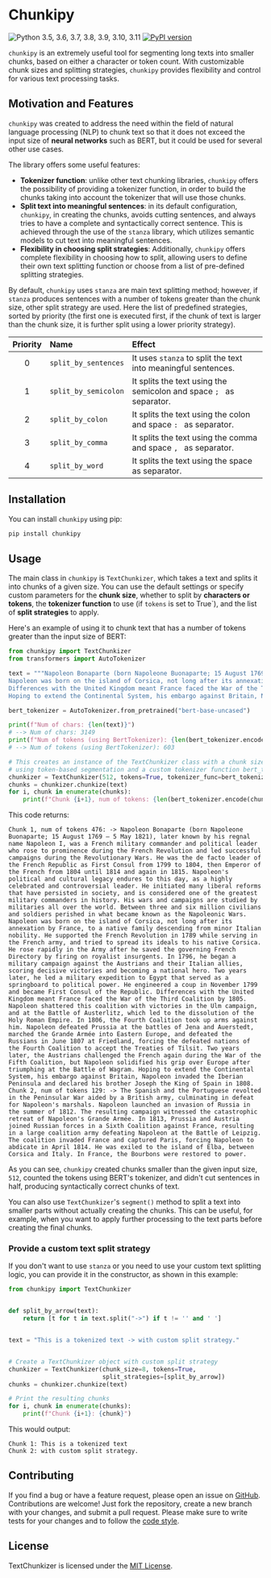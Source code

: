 # Chunkipy

![Python 3.5, 3.6, 3.7, 3.8, 3.9, 3.10, 3.11](https://img.shields.io/badge/python-3.5%2C%203.6%2C%203.7%2C%203.8%2C%203.9%2C%203.10%2C%203.11-blue.svg)
[![PyPI version](https://badge.fury.io/py/chunkipy.svg)](https://badge.fury.io/py/chunkipy)


`chunkipy` is an extremely useful tool for segmenting long texts into smaller chunks, 
 based on either a character or token count. With customizable chunk sizes and splitting strategies, `chunkipy` provides flexibility and control 
 for various text processing tasks.

## Motivation and Features
`chunkipy` was created to address the need within the field of natural language processing (NLP) 
to chunk text so that it does not exceed the input size of **neural networks** such as BERT, 
but it could be used for several other use cases.

The library offers some useful features:
 - **Tokenizer function**: unlike other text chunking libraries, `chunkipy` offers the possibility of
providing a tokenizer function, in order to build the chunks taking into account the tokenizer 
that will use those chunks.
 - **Split text into meaningful sentences**: in its default configuration, `chunkipy`, 
in creating the chunks, avoids cutting sentences, and always tries to have a complete and syntactically correct sentence. 
This is achieved through the use of the `stanza` library, which utilizes semantic models to cut text 
into meaningful sentences.
 - **Flexibility in choosing split strategies**: Additionally, `chunkipy` offers complete flexibility 
in choosing how to split, allowing users to define their own text splitting function or choose from a list 
of pre-defined splitting strategies.
 
By default, `chunkipy` uses `stanza` are main text splitting method; however, if `stanza` produces 
sentences with a number of tokens greater than the chunk size, other split strategy are used. 
Here the list of predefined strategies, sorted by priority (the first one is executed first, 
if the chunk of text is larger than the chunk size, it is further split using a lower priority 
strategy).

| Priority | Name | Effect                                                               |
|:--------:| :--- |:---------------------------------------------------------------------|
|    0     | `split_by_sentences` | It uses `stanza` to split the text into meaningful sentences.        |
|    1     | `split_by_semicolon` | It splits the text using the semicolon and space `; `  as separator. |
|    2     | `split_by_colon` | It splits the text using the colon and space `: ` as separator.      |
|    3     | `split_by_comma` | It splits the text using the comma and space `, ` as separator.      |
|    4     | `split_by_word` | It splits the text using the space ` ` as separator.                 |



## Installation
You can install `chunkipy` using pip:

```bash
pip install chunkipy
```

## Usage
The main class in `chunkipy` is `TextChunkizer`, which takes a text and splits it into chunks of a given size. 
You can use the default settings or specify custom parameters for the **chunk size**, 
whether to split by **characters or tokens**, the **tokenizer function** to use (if `tokens` is set to True`), and the list of **split strategies** to apply. 

Here's an example of using it to chunk text that has a number of tokens 
greater than the input size of BERT:

```python
from chunkipy import TextChunkizer
from transformers import AutoTokenizer  

text = """Napoleon Bonaparte (born Napoleone Buonaparte; 15 August 1769 – 5 May 1821), later known by his regnal name Napoleon I, was a French military commander and political leader who rose to prominence during the French Revolution and led successful campaigns during the Revolutionary Wars. He was the de facto leader of the French Republic as First Consul from 1799 to 1804, then Emperor of the French from 1804 until 1814 and again in 1815. Napoleon's political and cultural legacy endures to this day, as a highly celebrated and controversial leader. He initiated many liberal reforms that have persisted in society, and is considered one of the greatest military commanders in history. His wars and campaigns are studied by militaries all over the world. Between three and six million civilians and soldiers perished in what became known as the Napoleonic Wars.
Napoleon was born on the island of Corsica, not long after its annexation by France, to a native family descending from minor Italian nobility. He supported the French Revolution in 1789 while serving in the French army, and tried to spread its ideals to his native Corsica. He rose rapidly in the Army after he saved the governing French Directory by firing on royalist insurgents. In 1796, he began a military campaign against the Austrians and their Italian allies, scoring decisive victories and becoming a national hero. Two years later, he led a military expedition to Egypt that served as a springboard to political power. He engineered a coup in November 1799 and became First Consul of the Republic.
Differences with the United Kingdom meant France faced the War of the Third Coalition by 1805. Napoleon shattered this coalition with victories in the Ulm campaign, and at the Battle of Austerlitz, which led to the dissolution of the Holy Roman Empire. In 1806, the Fourth Coalition took up arms against him. Napoleon defeated Prussia at the battles of Jena and Auerstedt, marched the Grande Armée into Eastern Europe, and defeated the Russians in June 1807 at Friedland, forcing the defeated nations of the Fourth Coalition to accept the Treaties of Tilsit. Two years later, the Austrians challenged the French again during the War of the Fifth Coalition, but Napoleon solidified his grip over Europe after triumphing at the Battle of Wagram.
Hoping to extend the Continental System, his embargo against Britain, Napoleon invaded the Iberian Peninsula and declared his brother Joseph the King of Spain in 1808. The Spanish and the Portuguese revolted in the Peninsular War aided by a British army, culminating in defeat for Napoleon's marshals. Napoleon launched an invasion of Russia in the summer of 1812. The resulting campaign witnessed the catastrophic retreat of Napoleon's Grande Armée. In 1813, Prussia and Austria joined Russian forces in a Sixth Coalition against France, resulting in a large coalition army defeating Napoleon at the Battle of Leipzig. The coalition invaded France and captured Paris, forcing Napoleon to abdicate in April 1814. He was exiled to the island of Elba, between Corsica and Italy. In France, the Bourbons were restored to power."""

bert_tokenizer = AutoTokenizer.from_pretrained("bert-base-uncased")

print(f"Num of chars: {len(text)}") 
# --> Num of chars: 3149
print(f"Num of tokens (using BertTokenizer): {len(bert_tokenizer.encode(text))}") 
# --> Num of tokens (using BertTokenizer): 603

# This creates an instance of the TextChunkizer class with a chunk size of 512, 
# using token-based segmentation and a custom tokenizer function bert_tokenizer.encode to count tokens.
chunkizer = TextChunkizer(512, tokens=True, tokenizer_func=bert_tokenizer.encode)
chunks = chunkizer.chunkize(text)
for i, chunk in enumerate(chunks):
    print(f"Chunk {i+1}, num of tokens: {len(bert_tokenizer.encode(chunk))} -> {chunk}")
```
This code returns: 
```
Chunk 1, num of tokens 476: -> Napoleon Bonaparte (born Napoleone Buonaparte; 15 August 1769 – 5 May 1821), later known by his regnal name Napoleon I, was a French military commander and political leader who rose to prominence during the French Revolution and led successful campaigns during the Revolutionary Wars. He was the de facto leader of the French Republic as First Consul from 1799 to 1804, then Emperor of the French from 1804 until 1814 and again in 1815. Napoleon's political and cultural legacy endures to this day, as a highly celebrated and controversial leader. He initiated many liberal reforms that have persisted in society, and is considered one of the greatest military commanders in history. His wars and campaigns are studied by militaries all over the world. Between three and six million civilians and soldiers perished in what became known as the Napoleonic Wars. Napoleon was born on the island of Corsica, not long after its annexation by France, to a native family descending from minor Italian nobility. He supported the French Revolution in 1789 while serving in the French army, and tried to spread its ideals to his native Corsica. He rose rapidly in the Army after he saved the governing French Directory by firing on royalist insurgents. In 1796, he began a military campaign against the Austrians and their Italian allies, scoring decisive victories and becoming a national hero. Two years later, he led a military expedition to Egypt that served as a springboard to political power. He engineered a coup in November 1799 and became First Consul of the Republic. Differences with the United Kingdom meant France faced the War of the Third Coalition by 1805. Napoleon shattered this coalition with victories in the Ulm campaign, and at the Battle of Austerlitz, which led to the dissolution of the Holy Roman Empire. In 1806, the Fourth Coalition took up arms against him. Napoleon defeated Prussia at the battles of Jena and Auerstedt, marched the Grande Armée into Eastern Europe, and defeated the Russians in June 1807 at Friedland, forcing the defeated nations of the Fourth Coalition to accept the Treaties of Tilsit. Two years later, the Austrians challenged the French again during the War of the Fifth Coalition, but Napoleon solidified his grip over Europe after triumphing at the Battle of Wagram. Hoping to extend the Continental System, his embargo against Britain, Napoleon invaded the Iberian Peninsula and declared his brother Joseph the King of Spain in 1808.
Chunk 2, num of tokens 129: -> The Spanish and the Portuguese revolted in the Peninsular War aided by a British army, culminating in defeat for Napoleon's marshals. Napoleon launched an invasion of Russia in the summer of 1812. The resulting campaign witnessed the catastrophic retreat of Napoleon's Grande Armée. In 1813, Prussia and Austria joined Russian forces in a Sixth Coalition against France, resulting in a large coalition army defeating Napoleon at the Battle of Leipzig. The coalition invaded France and captured Paris, forcing Napoleon to abdicate in April 1814. He was exiled to the island of Elba, between Corsica and Italy. In France, the Bourbons were restored to power.
```

As you can see, `chunkipy` created chunks smaller than the given input size, 
`512`, counted the tokens using BERT's tokenizer, and didn't cut sentences in half, 
producing syntactically correct chunks of text.

You can also use `TextChunkizer`'s `segment()` method to split a text into smaller parts 
without actually creating the chunks. 
This can be useful, for example, when you want to apply further processing to 
the text parts before creating the final chunks.


### Provide a custom text split strategy
If you don't want to use `stanza` or you need to use your custom text splitting logic, 
you can provide it in the constructor, as shown in this example:

```python
from chunkipy import TextChunkizer


def split_by_arrow(text):
    return [t for t in text.split("->") if t != '' and ' ']


text = "This is a tokenized text -> with custom split strategy."


# Create a TextChunkizer object with custom split strategy
chunkizer = TextChunkizer(chunk_size=8, tokens=True,
                          split_strategies=[split_by_arrow])
chunks = chunkizer.chunkize(text)

# Print the resulting chunks
for i, chunk in enumerate(chunks):
    print(f"Chunk {i+1}: {chunk}")
```

This would output:

```
Chunk 1: This is a tokenized text
Chunk 2: with custom split strategy.
```

## Contributing
If you find a bug or have a feature request, please open an issue on [GitHub](https://github.com/gioelecrispo/chunkipy/issues).
Contributions are welcome! Just fork the repository, create a new branch with your changes, and submit a pull request. Please make sure to write tests for your changes and to follow the [code style](https://www.python.org/dev/peps/pep-0008/).

## License
TextChunkizer is licensed under the [MIT License](https://opensource.org/licenses/MIT).
